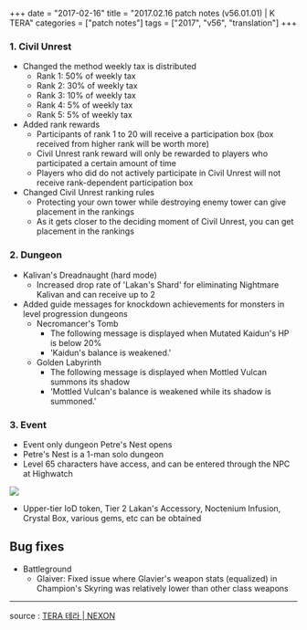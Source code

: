 +++
date = "2017-02-16"
title = "2017.02.16 patch notes (v56.01.01) | K TERA"
categories = ["patch notes"]
tags = ["2017", "v56", "translation"]
+++

### **1.** Civil Unrest
- Changed the method weekly tax is distributed
  - Rank 1: 50% of weekly tax
  - Rank 2: 30% of weekly tax
  - Rank 3: 10% of weekly tax
  - Rank 4: 5% of weekly tax
  - Rank 5: 5% of weekly tax
- Added rank rewards
  - Participants of rank 1 to 20 will receive a participation box (box received from higher rank will be worth more)
  - Civil Unrest rank reward will only be rewarded to players who participated a certain amount of time
  - Players who did do not actively participate in Civil Unrest will not receive rank-dependent participation box
- Changed Civil Unrest ranking rules
  - Protecting your own tower while destroying enemy tower can give placement in the rankings
  - As it gets closer to the deciding moment of Civil Unrest, you can get placement in the rankings

### **2.** Dungeon
- Kalivan's Dreadnaught (hard mode)
  - Increased drop rate of 'Lakan's Shard' for eliminating Nightmare Kalivan and can receive up to 2
- Added guide messages for knockdown achievements for monsters in level progression dungeons
  - Necromancer's Tomb
    - The following message is displayed when Mutated Kaidun's HP is below 20%
    - 'Kaidun's balance is weakened.'
  - Golden Labyrinth
    - The following message is displayed when Mottled Vulcan summons its shadow
    - 'Mottled Vulcan's balance is weakened while its shadow is summoned.'

### **3.** Event
- Event only dungeon Petre's Nest opens
- Petre's Nest is a 1-man solo dungeon
- Level 65 characters have access, and can be entered through the NPC at Highwatch

![](/images/patch/v56-01-01_1.png)

- Upper-tier IoD token, Tier 2 Lakan's Accessory, Noctenium Infusion, Crystal Box, various gems, etc can be obtained

## Bug fixes

- Battleground
  - Glaiver: Fixed issue where Glavier's weapon stats (equalized) in Champion's Skyring was relatively lower than other class weapons

----

source : [TERA 테라 | NEXON](http://tera.nexon.com/news/update/view.aspx?n4articlesn=264)
